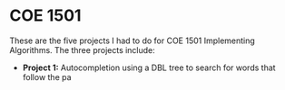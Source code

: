 # COE 1501

These are the five projects I had to do for COE 1501 Implementing Algorithms. The three projects include:

* **Project 1:** Autocompletion using a DBL tree to search for words that follow the pa

